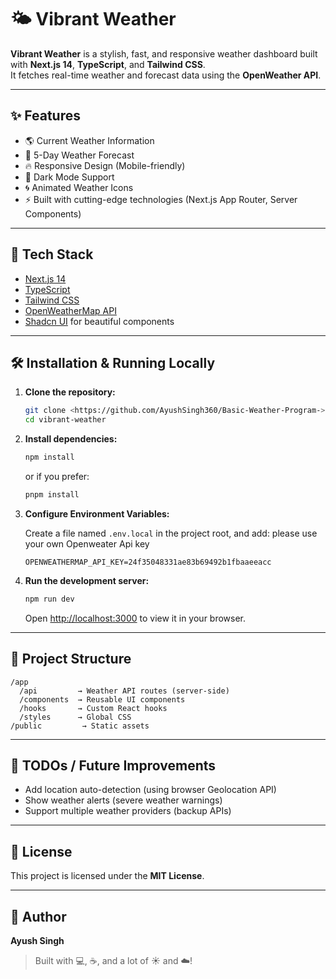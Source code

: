 
# 🌤️ Vibrant Weather

**Vibrant Weather** is a stylish, fast, and responsive weather dashboard built with **Next.js 14**, **TypeScript**, and **Tailwind CSS**.  
It fetches real-time weather and forecast data using the **OpenWeather API**.

---

## ✨ Features
- 🌎 Current Weather Information
- 📅 5-Day Weather Forecast
- 🔥 Responsive Design (Mobile-friendly)
- 🌙 Dark Mode Support
- 🌀 Animated Weather Icons
- ⚡ Built with cutting-edge technologies (Next.js App Router, Server Components)

---

## 🚀 Tech Stack
- [Next.js 14](https://nextjs.org/)
- [TypeScript](https://www.typescriptlang.org/)
- [Tailwind CSS](https://tailwindcss.com/)
- [OpenWeatherMap API](https://openweathermap.org/api)
- [Shadcn UI](https://ui.shadcn.dev/) for beautiful components

---

## 🛠️ Installation & Running Locally

1. **Clone the repository:**
   ```bash
   git clone <https://github.com/AyushSingh360/Basic-Weather-Program->
   cd vibrant-weather
   ```

2. **Install dependencies:**
   ```bash
   npm install
   ```
   or if you prefer:
   ```bash
   pnpm install
   ```

3. **Configure Environment Variables:**

   Create a file named `.env.local` in the project root, and add:
   please use your own Openweater Api key 
   ```dotenv
   OPENWEATHERMAP_API_KEY=24f35048331ae83b69492b1fbaaeeacc
   ```

5. **Run the development server:**
   ```bash
   npm run dev
   ```
   Open [http://localhost:3000](http://localhost:3000) to view it in your browser.

---

## 🧩 Project Structure
```
/app
  /api         → Weather API routes (server-side)
  /components  → Reusable UI components
  /hooks       → Custom React hooks
  /styles      → Global CSS
/public         → Static assets
```

---

## 🧹 TODOs / Future Improvements
- Add location auto-detection (using browser Geolocation API)
- Show weather alerts (severe weather warnings)
- Support multiple weather providers (backup APIs)

---

## 📜 License
This project is licensed under the **MIT License**.

---

## 👤 Author
**Ayush Singh**

> Built with 💻, ☕, and a lot of ☀️ and ☁️!
